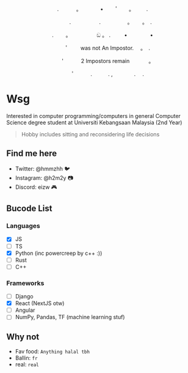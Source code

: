 <p align="center">
. 　　　。　　　　•　 　ﾟ　　。 　　.
</p>
<p align="center">
　　　.　　　 　　.　　　　　。　　 。　. 　
</p>
<p align="center">
.　　 。　　　　　 ඞ 。 . 　　 • 　　　　•
</p>
<p align="center">
　　ﾟ　　     was not An Impostor.　 。　.
</p>
<p align="center">
　　'　　　     2 Impostors remain 　 　　。
</p>
<p align="center">
　　ﾟ　　　.　　　. ,　　　　.　 .
</p>


# Wsg
Interested in computer programming/computers in general
Computer Science degree student at Universiti Kebangsaan Malaysia (2nd Year) <br />
> Hobby includes sitting and reconsidering life decisions

## Find me here
- Twitter: @hmmzhh :bird:
- Instagram: @h2m2y 📷
- Discord: eizw 🎮

## Bucode List
### Languages
- [x] JS
- [ ] TS
- [x] Python (inc powercreep by c++ :))
- [ ] Rust
- [ ] C++
### Frameworks
- [ ] Django
- [x] React (NextJS otw)
- [ ] Angular
- [ ] NumPy, Pandas, TF (machine learning stuf)

## Why not
- Fav food: `Anything halal tbh`
- Ballin: `fr`
- real: `real`
<!---
eizw/eizw is a ✨ special ✨ repository because its `README.md` (this file) appears on your GitHub profile.
You can click the Preview link to take a look at your changes.
--->
